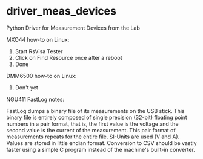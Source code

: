 # driver_meas_devices
Python Driver for Measurement Devices from the Lab

MXO44 how-to on Linux:
1. Start RsVisa Tester
2. Click on Find Resource once after a reboot
3. Done

DMM6500 how-to on Linux:
1. Don't yet

NGU411 FastLog notes:

FastLog dumps a binary file of its measurements on the USB stick. This binary
file is entirely composed of single precision (32-bit) floating point numbers
in a pair format, that is, the first value is the voltage and the second value
is the current of the measurement. This pair format of measurements repeats
for the entire file. SI-Units are used (V and A). Values are stored in little
endian format. Conversion to CSV should be vastly faster using a simple C
program instead of the machine's built-in converter.
